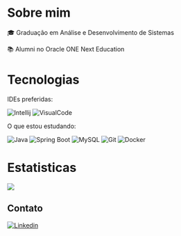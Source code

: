 # Sobre mim

🎓 Graduação em Análise e Desenvolvimento de Sistemas

📚 Alumni no Oracle ONE Next Education

# Tecnologias

IDEs preferidas:

![Intellij](https://img.icons8.com/color/48/intellij-idea.png)
![VisualCode](https://img.icons8.com/fluency/48/null/visual-studio-code-2019.png)

O que estou estudando:

![Java](https://img.icons8.com/color/48/null/java-coffee-cup-logo--v1.png)
![Spring Boot](https://img.icons8.com/color/48/null/spring-logo.png)
![MySQL](https://img.icons8.com/fluency/48/null/mysql-logo.png)
![Git](https://img.icons8.com/color/48/null/git.png)
![Docker](https://img.icons8.com/fluency/48/docker.png)

# Estatisticas

![](https://github-readme-stats.vercel.app/api/top-langs/?username=yurigabr25&theme=blue-green&hide_border=true&include_all_commits=true&count_private=true&layout=compact)

<!-- Proudly created with GPRM ( https://gprm.itsvg.in ) -->

## Contato

[![Linkedin](https://img.icons8.com/fluency/48/linkedin.png)](https://www.linkedin.com/in/yurigabr25/)

